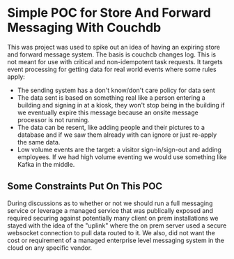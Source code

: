 # Simple POC for Store And Forward Messaging With Couchdb 
This was project was used to spike out an idea of having an expiring store and forward message system. The basis is couchcb changes log. This is not meant for use with critical and non-idempotent task requests. It targets event processing for getting data for real world events where some rules apply:

* The sending system has a don't know/don't care policy for data sent
* The data sent is based on something real like a person entering a building and signing in at a kiosk, they won't stop being in the building if we eventually expire this message because an onsite message processor is not running.
* The data can be resent, like adding people and their pictures to a database and if we saw them already with can ignore or just re-apply the same data.
* Low volume events are the target: a visitor sign-in/sign-out and adding employees. If we had high volume eventing we would use something like Kafka in the middle.

## Some Constraints Put On This POC
During discussions as to whether or not we should run a full messaging service or leverage a managed service that was publically exposed and required securing against potentially many client on prem installations we stayed with the idea of the "uplink" where the on prem server used a secure websocket connection to pull data routed to it. We also, did not want the cost or requirement of a managed enterprise level messaging system in the cloud on any specific vendor.
